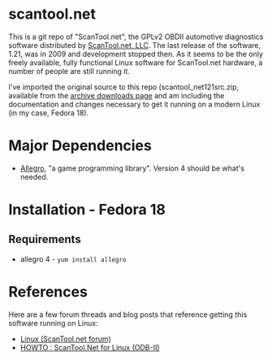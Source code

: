 scantool.net
============

This is a git repo of "ScanTool.net", the GPLv2 OBDII automotive diagnostics software distributed by [ScanTool.net, LLC](http://www.scantool.net/). The last release of the software, 1.21, was in 2009 and development stopped then. As it seems to be the only freely available, fully functional Linux software for ScanTool.net hardware, a number of people are still running it.

I've imported the original source to this repo (scantool_net121src.zip, available from the [archive downloads page](http://www.scantool.net/downloads/archive/diagnostic-software/) and am including the documentation and changes necessary to get it running on a modern Linux (in my case, Fedora 18).

Major Dependencies
==================
* [Allegro](http://alleg.sourceforge.net/), "a game programming library". Version 4 should be what's needed.

Installation - Fedora 18
========================

Requirements
------------
* allegro 4 - `yum install allegro`


References
==========

Here are a few forum threads and blog posts that reference getting this software running on Linux:
* [Linux (ScanTool.net forum)](https://www.scantool.net/forum/index.php?topic=825.0)
* [HOWTO : ScanTool.Net for Linux (ODB-II)](http://www.mp3car.com/linux/79795-howto-scantool-net-for-linux-odb-ii.html)
